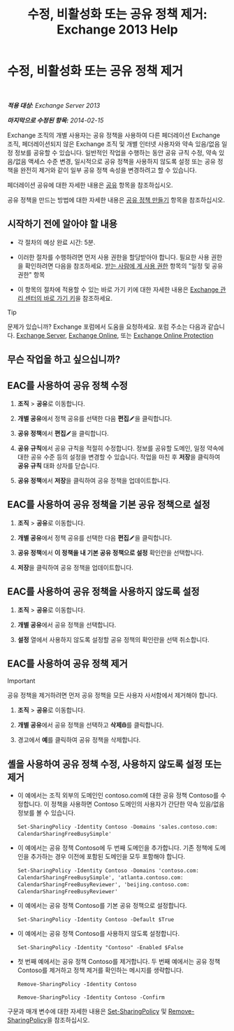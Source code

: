 ﻿---
title: '수정, 비활성화 또는 공유 정책 제거: Exchange 2013 Help'
TOCTitle: 수정, 비활성화 또는 공유 정책 제거
ms:assetid: 714af42d-ca29-4bb4-ac48-f0b3d4fd1c15
ms:mtpsurl: https://technet.microsoft.com/ko-kr/library/JJ657460(v=EXCHG.150)
ms:contentKeyID: 50483346
ms.date: 05/22/2018
mtps_version: v=EXCHG.150
ms.translationtype: MT
---

# 수정, 비활성화 또는 공유 정책 제거

 

_**적용 대상:** Exchange Server 2013_

_**마지막으로 수정된 항목:** 2014-02-15_

Exchange 조직의 개별 사용자는 공유 정책을 사용하여 다른 페더레이션 Exchange 조직, 페더레이션되지 않은 Exchange 조직 및 개별 인터넷 사용자와 약속 있음/없음 일정 정보를 공유할 수 있습니다. 일반적인 작업을 수행하는 동안 공유 규칙 수정, 약속 있음/없음 액세스 수준 변경, 일시적으로 공유 정책을 사용하지 않도록 설정 또는 공유 정책을 완전히 제거와 같이 일부 공유 정책 속성을 변경하려고 할 수 있습니다.

페더레이션 공유에 대한 자세한 내용은 [공유](sharing-exchange-2013-help.md) 항목을 참조하십시오.

공유 정책을 만드는 방법에 대한 자세한 내용은 [공유 정책 만들기](create-a-sharing-policy-exchange-2013-help.md) 항목을 참조하십시오.

## 시작하기 전에 알아야 할 내용

  - 각 절차의 예상 완료 시간: 5분.

  - 이러한 절차를 수행하려면 먼저 사용 권한을 할당받아야 합니다. 필요한 사용 권한을 확인하려면 다음을 참조하세요. [받는 사람에 게 사용 권한](recipients-permissions-exchange-2013-help.md) 항목의 "일정 및 공유 권한" 항목

  - 이 항목의 절차에 적용할 수 있는 바로 가기 키에 대한 자세한 내용은 [Exchange 관리 센터의 바로 가기 키](keyboard-shortcuts-in-the-exchange-admin-center-exchange-online-protection-help.md)을 참조하세요.


> [!TIP]
> 문제가 있습니까? Exchange 포럼에서 도움을 요청하세요. 포럼 주소는 다음과 같습니다. <A href="https://go.microsoft.com/fwlink/p/?linkid=60612">Exchange Server</A>, <A href="https://go.microsoft.com/fwlink/p/?linkid=267542">Exchange Online</A>, 또는 <A href="https://go.microsoft.com/fwlink/p/?linkid=285351">Exchange Online Protection</A>



## 무슨 작업을 하고 싶으십니까?

## EAC를 사용하여 공유 정책 수정

1.  **조직** \> **공유**로 이동합니다.

2.  **개별 공유**에서 정책 공유를 선택한 다음 **편집**![편집 아이콘](images/JJ218640.6f53ccb2-1f13-4c02-bea0-30690e6ea71d(EXCHG.150).gif "편집 아이콘")을 클릭합니다.

3.  **공유 정책**에서 **편집**![편집 아이콘](images/JJ218640.6f53ccb2-1f13-4c02-bea0-30690e6ea71d(EXCHG.150).gif "편집 아이콘")을 클릭합니다.

4.  **공유 규칙**에서 공유 규칙을 적절히 수정합니다. 정보를 공유할 도메인, 일정 약속에 대한 공유 수준 등의 설정을 변경할 수 있습니다. 작업을 마친 후 **저장**을 클릭하여 **공유 규칙** 대화 상자를 닫습니다.

5.  **공유 정책**에서 **저장**을 클릭하여 공유 정책을 업데이트합니다.

## EAC를 사용하여 공유 정책을 기본 공유 정책으로 설정

1.  **조직** \> **공유**로 이동합니다.

2.  **개별 공유**에서 정책 공유를 선택한 다음 **편집**![편집 아이콘](images/JJ218640.6f53ccb2-1f13-4c02-bea0-30690e6ea71d(EXCHG.150).gif "편집 아이콘")을 클릭합니다.

3.  **공유 정책**에서 **이 정책을 내 기본 공유 정책으로 설정** 확인란을 선택합니다.

4.  **저장**을 클릭하여 공유 정책을 업데이트합니다.

## EAC를 사용하여 공유 정책을 사용하지 않도록 설정

1.  **조직** \> **공유**로 이동합니다.

2.  **개별 공유**에서 공유 정책을 선택합니다.

3.  **설정** 열에서 사용하지 않도록 설정할 공유 정책의 확인란을 선택 취소합니다.

## EAC를 사용하여 공유 정책 제거


> [!IMPORTANT]
> 공유 정책을 제거하려면 먼저 공유 정책을 모든 사용자 사서함에서 제거해야 합니다.



1.  **조직** \> **공유**로 이동합니다.

2.  **개별 공유**에서 공유 정책을 선택하고 **삭제**![삭제 아이콘](images/Dd979797.14f639f6-61e8-4418-bbfb-0db14de9d2f5(EXCHG.150).gif "삭제 아이콘")를 클릭합니다.

3.  경고에서 **예**를 클릭하여 공유 정책을 삭제합니다.

## 셸을 사용하여 공유 정책 수정, 사용하지 않도록 설정 또는 제거

  - 이 예에서는 조직 외부의 도메인인 contoso.com에 대한 공유 정책 Contoso를 수정합니다. 이 정책을 사용하면 Contoso 도메인의 사용자가 간단한 약속 있음/없음 정보를 볼 수 있습니다.
    
        Set-SharingPolicy -Identity Contoso -Domains 'sales.contoso.com: CalendarSharingFreeBusySimple'

  - 이 예에서는 공유 정책 Contoso에 두 번째 도메인을 추가합니다. 기존 정책에 도메인을 추가하는 경우 이전에 포함된 도메인을 모두 포함해야 합니다.
    
        Set-SharingPolicy -Identity Contoso -Domains 'contoso.com: CalendarSharingFreeBusySimple', 'atlanta.contoso.com: CalendarSharingFreeBusyReviewer', 'beijing.contoso.com: CalendarSharingFreeBusyReviewer'

  - 이 예에서는 공유 정책 Contoso를 기본 공유 정책으로 설정합니다.
    
        Set-SharingPolicy -Identity Contoso -Default $True

  - 이 예에서는 공유 정책 Contoso를 사용하지 않도록 설정합니다.
    
        Set-SharingPolicy -Identity "Contoso" -Enabled $False

  - 첫 번째 예에서는 공유 정책 Contoso를 제거합니다. 두 번째 예에서는 공유 정책 Contoso를 제거하고 정책 제거를 확인하는 메시지를 생략합니다.
    
      ```
      Remove-SharingPolicy -Identity Contoso
      ```

      ```
      Remove-SharingPolicy -Identity Contoso -Confirm
      ```

구문과 매개 변수에 대한 자세한 내용은 [Set-SharingPolicy](https://technet.microsoft.com/ko-kr/library/dd297931\(v=exchg.150\)) 및 [Remove-SharingPolicy](https://technet.microsoft.com/ko-kr/library/dd351071\(v=exchg.150\))을 참조하십시오.

